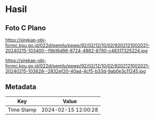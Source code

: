 # Hasil

## Foto C Plano

https://sirekap-obj-formc.kpu.go.id/022d/pemilu/ppwp/92/02/12/10/02/9202121002021-20240215-103400--f9b16d96-8724-4882-8790-c48317325224.jpg

https://sirekap-obj-formc.kpu.go.id/022d/pemilu/ppwp/92/02/12/10/02/9202121002021-20240215-103628--2832ef20-40ad-4cf5-b33d-9ab0e3c11245.jpg


## Metadata

| Key        | Value               |
| ---------- | ------------------- |
| Time Stamp | 2024-02-15 12:00:28 |



